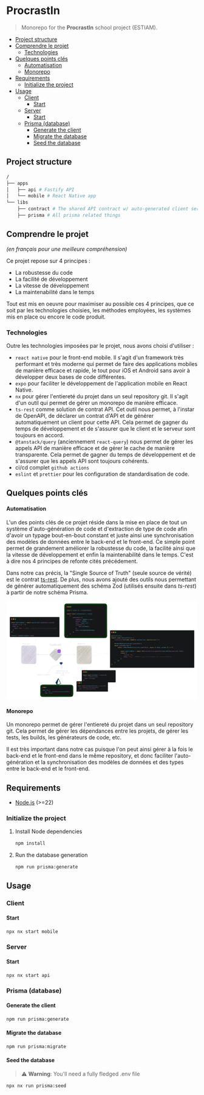 # ProcrastIn

> Monorepo for the **ProcrastIn** school project (ESTIAM).

- [Project structure](#project-structure)
- [Comprendre le projet](#comprendre-le-projet)
  - [Technologies](#technologies)
- [Quelques points clés](#quelques-points-clés)
    - [Automatisation](#automatisation)
    - [Monorepo](#monorepo)
- [Requirements](#requirements)
  - [Initialize the project](#initialize-the-project)
- [Usage](#usage)
  - [Client](#client)
    - [Start](#start)
  - [Server](#server)
    - [Start](#start-1)
  - [Prisma (database)](#prisma-database)
    - [Generate the client](#generate-the-client)
    - [Migrate the database](#migrate-the-database)
    - [Seed the database](#seed-the-database)

## Project structure

```bash
/
├── apps
│   ├── api # Fastify API
│   └── mobile # React Native app
└── libs
    ├── contract # The shared API contract w/ auto-generated client services and typescript models for the front-end
    ├── prisma # All prisma related things
```

## Comprendre le projet

*(en français pour une meilleure compréhension)*

Ce projet repose sur 4 principes :

- La robustesse du code
- La facilité de développement
- La vitesse de développement
- La maintenabilité dans le temps

Tout est mis en oeuvre pour maximiser au possible ces 4 principes, que ce soit par les technologies choisies, les méthodes employées, les systèmes mis en place ou encore le code produit.

### Technologies

Outre les technologies imposées par le projet, nous avons choisi d'utiliser :
- `react native` pour le front-end mobile. Il s'agit d'un framework très performant et très moderne qui permet de faire des applications mobiles de manière efficace et rapide, le tout pour iOS et Android sans avoir à développer deux bases de code différentes.
- `expo` pour faciliter le développement de l'application mobile en React Native.
- `nx` pour gérer l'entiereté du projet dans un seul repository git. Il s'agit d'un outil qui permet de gérer un monorepo de manière efficace.
- `ts-rest` comme solution de contrat API. Cet outil nous permet, à l'instar de OpenAPI, de déclarer un contrat d'API et de générer automatiquement un client pour cette API. Cela permet de gagner du temps de développement et de s'assurer que le client et le serveur sont toujours en accord.
- `@tanstack/query` (anciennement `react-query`) nous permet de gérer les appels API de manière efficace et de gérer le cache de manière transparente. Cela permet de gagner du temps de développement et de s'assurer que les appels API sont toujours cohérents.
- ci/cd complet `github actions`
- `eslint` et `prettier` pour les configuration de standardisation de code.

## Quelques points clés

#### Automatisation

L'un des points clés de ce projet réside dans la mise en place de tout un système d'auto-génération de code et d'extraction de type de code afin d'avoir un typage bout-en-bout constant et juste ainsi une synchronisation des modèles de données entre le back-end et le front-end. Ce simple point permet de grandement améliorer la robustesse du code, la facilité ainsi que la vitesse de développement et enfin la maintenabilité dans le temps. C'est à dire nos 4 principes de refonte cités précédement.

Dans notre cas précis, la "Single Source of Truth" (seule source de vérité) est le contrat [ts-rest](https://ts-rest.com/). De plus, nous avons ajouté des outils nous permettant de générer automatiquement des schéma Zod (utilisés ensuite dans *ts-rest*) à partir de notre schéma Prisma.

![Architecture](./docs/diagrams/architecture.png)

#### Monorepo

Un monorepo permet de gérer l'entiereté du projet dans un seul repository git. Cela permet de gérer les dépendances entre les projets, de gérer les tests, les builds, les générateurs de code, etc.

Il est très important dans notre cas puisque l'on peut ainsi gérer à la fois le back-end et le front-end dans le même repository, et donc faciliter l'auto-génération et la synchronisation des modèles de données et des types entre le back-end et le front-end.

## Requirements

- [Node.js](https://nodejs.org/en/) (>=22)

### Initialize the project

1. Install Node dependencies
    ```bash
    npm install
    ```
2. Run the database generation
    ```bash
    npm run prisma:generate
    ```

## Usage

### Client

#### Start

```bash
npx nx start mobile
```

### Server

#### Start

```bash
npx nx start api
```

### Prisma (database)

#### Generate the client

```bash
npm run prisma:generate
```

#### Migrate the database

```bash
npm run prisma:migrate
```

#### Seed the database

> ⚠️ **Warning**: You'll need a fully fledged .env file

```bash
npx nx run prisma:seed
```
